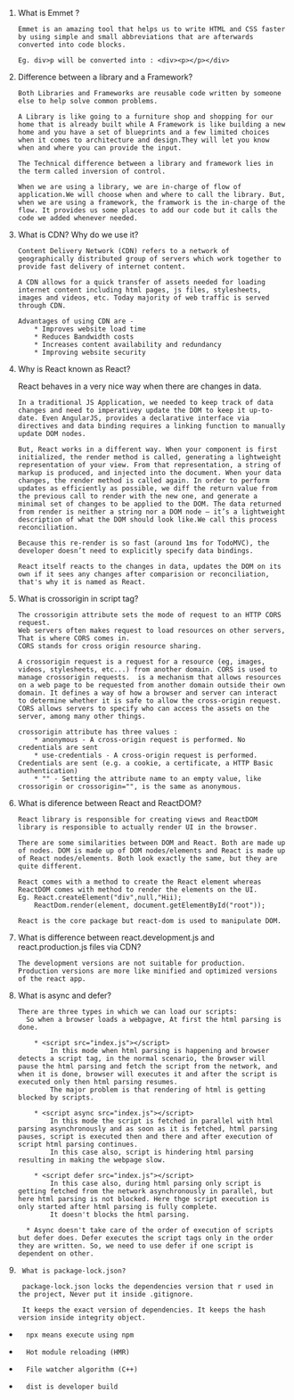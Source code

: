 1.  What is Emmet ?

        Emmet is an amazing tool that helps us to write HTML and CSS faster by using simple and small abbreviations that are afterwards converted into code blocks.

        Eg. div>p will be converted into : <div><p></p></div>

2.  Difference between a library and a Framework?

        Both Libraries and Frameworks are reusable code written by someone else to help solve common problems.

        A Library is like going to a furniture shop and shopping for our home that is already built while A Framework is like building a new home and you have a set of blueprints and a few limited choices when it comes to architecture and design.They will let you know when and where you can provide the input.

        The Technical difference between a library and framework lies in the term called inversion of control.

        When we are using a library, we are in-charge of flow of application.We will choose when and where to call the library. But, when we are using a framework, the framwork is the in-charge of the flow. It provides us some places to add our code but it calls the code we added whenever needed.

3.  What is CDN? Why do we use it?

        Content Delivery Network (CDN) refers to a network of geographically distributed group of servers which work together to provide fast delivery of internet content.

        A CDN allows for a quick transfer of assets needed for loading internet content including html pages, js files, stylesheets, images and videos, etc. Today majority of web traffic is served through CDN.

        Advantages of using CDN are - 
            * Improves website load time
            * Reduces Bandwidth costs
            * Increases content availability and redundancy
            * Improving website security

4.  Why is React known as React?

    React behaves in a very nice way when there are changes in data.

        In a traditional JS Application, we needed to keep track of data changes and need to imperativey update the DOM to keep it up-to-date. Even AngularJS, provides a declarative interface via directives and data binding requires a linking function to manually update DOM nodes.

        But, React works in a different way. When your component is first initialized, the render method is called, generating a lightweight representation of your view. From that representation, a string of markup is produced, and injected into the document. When your data changes, the render method is called again. In order to perform updates as efficiently as possible, we diff the return value from the previous call to render with the new one, and generate a minimal set of changes to be applied to the DOM. The data returned from render is neither a string nor a DOM node — it’s a lightweight description of what the DOM should look like.We call this process reconciliation.

        Because this re-render is so fast (around 1ms for TodoMVC), the developer doesn’t need to explicitly specify data bindings.

        React itself reacts to the changes in data, updates the DOM on its own if it sees any changes after comparision or reconciliation, that's why it is named as React.

5.  What is crossorigin in script tag?

        The crossorigin attribute sets the mode of request to an HTTP CORS request.
        Web servers often makes request to load resources on other servers, That is where CORS comes in.
        CORS stands for cross origin resource sharing.

        A crossorigin request is a request for a resource (eg, images, videos, stylesheets, etc...) from another domain. CORS is used to manage crossorigin requests.  is a mechanism that allows resources on a web page to be requested from another domain outside their own domain. It defines a way of how a browser and server can interact to determine whether it is safe to allow the cross-origin request. CORS allows servers to specify who can access the assets on the server, among many other things.

        crossorigin attribute has three values : 
            * anonymous - A cross-origin request is performed. No credentials are sent
            * use-credentials - A cross-origin request is performed. Credentials are sent (e.g. a cookie, a certificate, a HTTP Basic authentication)
            * "" - Setting the attribute name to an empty value, like crossorigin or crossorigin="", is the same as anonymous.

6.  What is diference between React and ReactDOM?

        React library is responsible for creating views and ReactDOM library is responsible to actually render UI in the browser.

        There are some similarities between DOM and React. Both are made up of nodes. DOM is made up of DOM nodes/elements and React is made up of React nodes/elements. Both look exactly the same, but they are quite different.

        React comes with a method to create the React element whereas ReactDOM comes with method to render the elements on the UI.
        Eg. React.createElement("div",null,"Hii);
            ReactDom.render(element, document.getElementById("root"));

        React is the core package but react-dom is used to manipulate DOM.

7.  What is difference between react.development.js and react.production.js files via CDN?

        The development versions are not suitable for production. Production versions are more like minified and optimized versions of the react app.

8.  What is async and defer?

        There are three types in which we can load our scripts:
          So when a browser loads a webpagve, At first the html parsing is done.

            * <script src="index.js"></script>
                In this mode when html parsing is happening and browser detects a script tag, in the normal scenario, the browser will pause the html parsing and fetch the script from the network, and when it is done, browser will executes it and after the script is executed only then html parsing resumes.
                The major problem is that rendering of html is getting blocked by scripts.

            * <script async src="index.js"></script>
                In this mode the script is fetched in parallel with html parsing asynchronously and as soon as it is fetched, html parsing pauses, script is executed then and there and after execution of script html parsing continues.
                In this case also, script is hindering html parsing resulting in making the webpage slow.

            * <script defer src="index.js"></script>
                In this case also, during html parsing only script is getting fetched from the network asynchronously in parallel, but here html parsing is not blocked. Here thge script execution is only started after html parsing is fully complete.
                It doesn't blocks the html parsing.

          * Async doesn't take care of the order of execution of scripts but defer does. Defer executes the script tags only in the order they are written. So, we need to use defer if one script is dependent on other.

9.      What is package-lock.json?

        package-lock.json locks the dependencies version that r used in the project, Never put it inside .gitignore.

        It keeps the exact version of dependencies. It keeps the hash version inside integrity object.

*       npx means execute using npm

*       Hot module reloading (HMR)

*       File watcher algorithm (C++)

*       dist is developer build